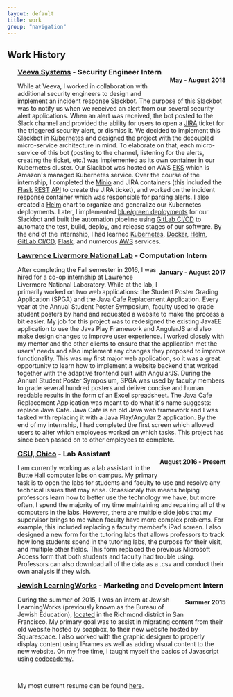 ```yaml
---
layout: default
title: work
group: "navigation"
---
```


<h2>Work History</h2>     
<ul>

<h3 style="display:inline;"><a href="https://www.veeva.com/" target="_blank">Veeva Systems</a> - Security Engineer Intern</h3> 
<h4 style="display:inline; float:right;">May - August 2018</h4>
<p>While at Veeva, I worked in collaboration with additional security engineers
to design and implement an incident response Slackbot.  The purpose of this 
Slackbot was to notify us when we received an alert from our several security 
alert applications. When an alert was received, the bot posted to the Slack 
channel and provided the ability for users to open a 
<a href="https://www.atlassian.com/software/jira" target="_blank">JIRA</a>
ticket for the triggered security alert, or dismiss it. We decided to implement 
this Slackbot in <a href="https://kubernetes.io/" target="_blank">Kubernetes</a>
and designed the project with the decoupled micro-service architecture in mind.  
To elaborate on that, each micro-service of this bot (posting to the channel, 
listening for the alerts, creating the ticket, etc.) was implemented as its own 
<a href="https://www.docker.com/resources/what-container" target="_blank">container</a> 
in our Kubernetes cluster. Our Slackbot was hosted on AWS 
<a href="https://aws.amazon.com/eks/" target="_blank">EKS</a> which is Amazon's managed Kubernetes service.
Over the course of the internship, I completed 
the <a href="https://minio.io/" target="_blank">Minio</a> and JIRA containers 
(this included the <a href="http://flask.pocoo.org/" target="_blank">Flask</a> 
<a href="https://www.codecademy.com/articles/what-is-rest" target="_blank">REST</a> 
<a href="https://medium.freecodecamp.org/what-is-an-api-in-english-please-b880a3214a82" target="_blank">API</a> 
to create the JIRA ticket), and worked on the incident response container which was responsible
for parsing alerts.  I also created a <a href="https://helm.sh/" target="_blank">Helm</a> 
chart to organize and generalize 
our Kubernetes deployments.  Later, I implemented 
<a href="https://rollout.io/blog/blue-green-deployment/" target="_blank">blue/green deployments</a> 
for our Slackbot and built the automation pipeline using 
<a href="https://about.gitlab.com/features/gitlab-ci-cd/" target="_blank">GitLab CI/CD</a>
to automate the test, build, deploy, and release stages of our software. 
By the end of the internship, I had learned <a href="https://kubernetes.io/" target="_blank">Kubernetes</a>, 
<a href="https://www.docker.com/" target="_blank">Docker</a>, 
<a href="https://helm.sh/" target="_blank">Helm</a>, 
<a href="https://about.gitlab.com/features/gitlab-ci-cd/" target="_blank">GitLab CI/CD</a>, 
<a href="http://flask.pocoo.org/" target="_blank">Flask</a>, 
and numerous <a href="https://aws.amazon.com/" target="_blank">AWS</a> services.
</p>

<h3 style="display:inline;"><a href="http://www.llnl.gov/" target="_blank">Lawrence Livermore National Lab</a> - Computation Intern</h3> 
<h4 style="display:inline; float:right;">January - August 2017</h4>
<p>After completing the Fall semester in 2016, I was hired for a co-op internship at Lawrence Livermore National Laboratory. 
While at the lab, I primarily worked on two web applications: the Student Poster Grading Application (SPGA) and the Java Cafe Replacement Application.
Every year at the Annual Student Poster Symposium, faculty used to grade student posters by hand and requested a website to make the process a bit easier. 
My job for this project was to redesigned the existing JavaEE application to use the Java Play Framework and AngularJS 
and also make design changes to improve user experience. I worked closely with my mentor and the other clients to ensure that the 
application met the users' needs and also implement any changes they proposed to improve functionality. This was my first major
web application, so it was a great opportunity to learn how to implement a website backend that worked together 
with the adaptive frontend built with AngularJS.  During the Annual Student Poster Symposium, SPGA was used by faculty members to grade
several hundred posters and deliver concise and human readable results in the form of an Excel spreadsheet. The Java Cafe Replacement Application was meant 
to do what it's name suggests: replace Java Cafe.  Java Cafe is an old Java web framework and I was tasked with replacing it with a 
Java Play/Angular 2 application. By the end of my internship, I had completed the first screen which allowed users to 
alter which employees worked on which tasks. This project has since been passed on to other employees to complete.
</p>

<h3 style="display:inline;"><a href="http://www.csuchico.edu" target="_blank">CSU, Chico</a> - Lab Assistant</h3> 
<h4 style="display:inline; float:right;">August 2016 - Present</h4>
<p>I am currently working as a lab assistant in the Butte Hall computer labs on campus. 
My primary task is to open the labs for students and faculty to use and resolve any technical issues 
that may arise. Ocassionaly this means helping professors learn how to better use the technology we have, 
but more often, I spend the majority of my time maintaining and repairing all of the computers in the labs. 
However, there are multiple side jobs that my supervisor brings to me when faculty have more complex problems. 
For example, this included replacing a faculty member's iPad screen. I also designed a new form for the 
tutoring labs that allows professors to track how long students spend in the tutoring labs, the purpose for their visit, 
and multiple other fields. This form replaced the previous Microsoft Access form that both students and faculty had trouble using. 
Professors can also download all of the data as a .csv and conduct their own analysis if they wish.</p>

<h3 style="display:inline;"><a href="http://www.jewishlearningworks.org" target="_blank"> Jewish LearningWorks</a> - Marketing and Development Intern</h3> 
<h4 style="display:inline; float:right;">Summer 2015</h4>
<p>During the summer of 2015, I was an intern at Jewish LearningWorks 
(previously known as the Bureau of Jewish Education), 
<a href="https://www.google.com/maps/place/Jewish+LearningWorks/@37.7760083,-122.4731152,15z/data=!4m5!3m4!1s0x0:0x3d00aeefab06495b!8m2!3d37.7760083!4d-122.4731152" target="_blank">located</a> 
in the Richmond district in San Francisco. My primary goal was to assist in migrating content from 
their old website hosted by soapbox, to their new website hosted by Squarespace. I also worked with the 
graphic designer to properly display content using IFrames as well as adding visual content to the new website. 
On my free time, I taught myself the basics of Javascript using <a href="https://www.codecademy.com/" target="_blank">codecademy</a>.</p>
<br>
<p>My most current resume can be found <a href="Data/media/pdf/resume.pdf" target="_blank">here</a>.</p>
</ul>
